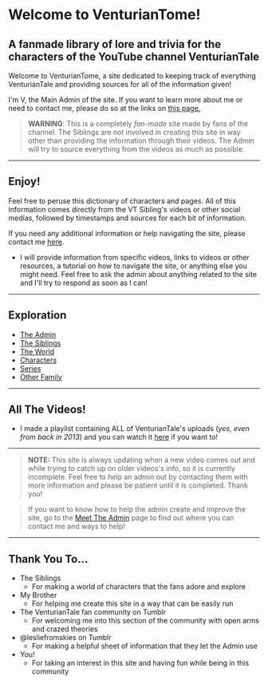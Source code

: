 # Welcome to VenturianTome!
## A fanmade library of lore and trivia for the characters of the YouTube channel VenturianTale


Welcome to VenturianTome, a site dedicated to keeping track of everything VenturianTale and providing sources for all of the information given!  

I'm V, the Main Admin of the site. If you want to learn more about me or need to contact me, please do so at the links on
[this page.](../chapter_2.md)

> **WARNING**: This is a completely *fan-made* site made by fans of the channel. The Siblings are not involved in creating this site in way other than providing the information through their videos. The Admin will try to source everything from the videos as much as possible.

----

## Enjoy!
Feel free to peruse this dictionary of characters and pages. All of this information comes directly from the VT Sibling's videos or other social medias, followed by timestamps and sources for each bit of information. 

If you need any additional information or help navigating the site, please contact me [here](../chapter_2.md).
- I will provide information from specific videos, links to videos or other resources, a tutorial on how to navigate the site, or anything else you might need.
Feel free to ask the admin about anything related to the site and I'll try to respond as soon as I can!

----

## Exploration
- [The Admin](../chapter_2.md)
- [The Siblings](../chapter_3.md)
- [The World](../chapter_4.md)
- [Characters](../chapter_5.md)
- [Series](../chapter_6.md)
- [Other Family](../chapter_7.md)

----

## All The Videos!
- I made a playlist containing ALL of VenturianTale's uploads \(*yes, even from back in 2013*) and you can watch it [here](https://www.youtube.com/playlist?list=PLwljWXtmIKiR6RCrbGztF5LhGXAEF7pX_) if you want to!

----

> **NOTE:** This site is always updating when a new video comes out and while trying to catch up on older videos's info, so it is currently incomplete. Feel free to help an admin out by contacting them with more information and please be patient until it is completed. Thank you!

> If you want to know how to help the admin create and improve the site, go to the [Meet The Admin](../chapter_2.md) page to find out where you can contact me and ways to help!

----

## Thank You To...
- The Siblings
  - For making a world of characters that the fans adore and explore
- My Brother
  - For helping me create this site in a way that can be easily run
- The VenturianTale fan community on Tumblr
  - For welcoming me into this section of the community with open arms and crazed theories
- @lesliefromskies on Tumblr
  - For making a helpful sheet of information that they let the Admin use
- You!
  - For taking an interest in this site and having fun while being in this community